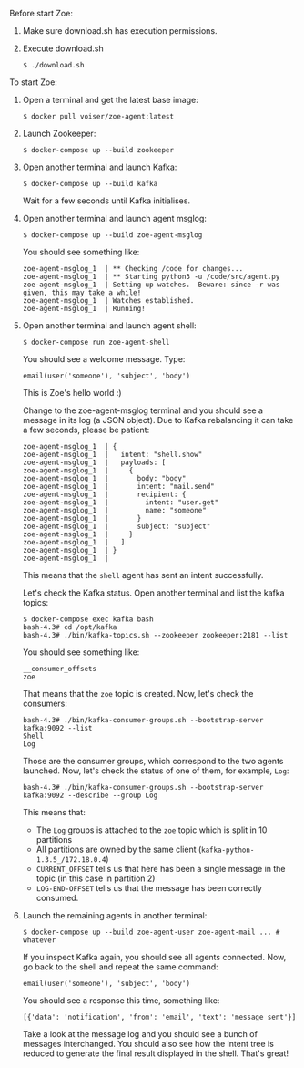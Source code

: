 Before start Zoe:

1. Make sure download.sh has execution permissions.

2. Execute download.sh

    ```
    $ ./download.sh
    ```

To start Zoe:

1.  Open a terminal and get the latest base image:

    ```
    $ docker pull voiser/zoe-agent:latest
    ```

1.  Launch Zookeeper:

    ```
    $ docker-compose up --build zookeeper
    ```

1.  Open another terminal and launch Kafka:

    ```
    $ docker-compose up --build kafka
    ```

    Wait for a few seconds until Kafka initialises.

1.  Open another terminal and launch agent msglog:

    ```
    $ docker-compose up --build zoe-agent-msglog
    ```

    You should see something like:
    ```
    zoe-agent-msglog_1  | ** Checking /code for changes...
    zoe-agent-msglog_1  | ** Starting python3 -u /code/src/agent.py
    zoe-agent-msglog_1  | Setting up watches.  Beware: since -r was given, this may take a while!
    zoe-agent-msglog_1  | Watches established.
    zoe-agent-msglog_1  | Running!
    ```

1.  Open another terminal and launch agent shell:

    ```
    $ docker-compose run zoe-agent-shell
    ```

    You should see a welcome message. Type:

    ```
    email(user('someone'), 'subject', 'body')
    ```

    This is Zoe's hello world :)

    Change to the zoe-agent-msglog terminal and you should see a message
    in its log (a JSON object). Due to Kafka rebalancing it can take a few
    seconds, please be patient:
    ```
    zoe-agent-msglog_1  | {
    zoe-agent-msglog_1  |   intent: "shell.show"
    zoe-agent-msglog_1  |   payloads: [
    zoe-agent-msglog_1  |     {
    zoe-agent-msglog_1  |       body: "body"
    zoe-agent-msglog_1  |       intent: "mail.send"
    zoe-agent-msglog_1  |       recipient: {
    zoe-agent-msglog_1  |         intent: "user.get"
    zoe-agent-msglog_1  |         name: "someone"
    zoe-agent-msglog_1  |       }
    zoe-agent-msglog_1  |       subject: "subject"
    zoe-agent-msglog_1  |     }
    zoe-agent-msglog_1  |   ]
    zoe-agent-msglog_1  | }
    zoe-agent-msglog_1  |
    ```

    This means that the `shell` agent has sent an intent successfully.

    Let's check the Kafka status. Open another terminal and
    list the kafka topics:

    ```
    $ docker-compose exec kafka bash
    bash-4.3# cd /opt/kafka
    bash-4.3# ./bin/kafka-topics.sh --zookeeper zookeeper:2181 --list
    ```

    You should see something like:

    ```
    __consumer_offsets
    zoe
    ```

    That means that the `zoe` topic is created. Now, let's check the
    consumers:

    ```
    bash-4.3# ./bin/kafka-consumer-groups.sh --bootstrap-server kafka:9092 --list
    Shell
    Log
    ```

    Those are the consumer groups, which correspond to the two agents launched.
    Now, let's check the status of one of them, for example, `Log`:
    ```
    bash-4.3# ./bin/kafka-consumer-groups.sh --bootstrap-server kafka:9092 --describe --group Log
    ```

    This means that:

    - The `Log` groups is attached to the `zoe` topic which is split in 10 partitions
    - All partitions are owned by the same client (`kafka-python-1.3.5_/172.18.0.4`)
    - `CURRENT_OFFSET` tells us that here has been a single message in the topic (in this case in partition 2)
    - `LOG-END-OFFSET` tells us that the message has been correctly consumed.

1.  Launch the remaining agents in another terminal:

    ```
    $ docker-compose up --build zoe-agent-user zoe-agent-mail ... # whatever
    ```

    If you inspect Kafka again, you should see all agents connected. Now, go back
    to the shell and repeat the same command:

    ```
    email(user('someone'), 'subject', 'body')
    ```

    You should see a response this time, something like:

    ```
    [{'data': 'notification', 'from': 'email', 'text': 'message sent'}]
    ```

    Take a look at the message log and you should see a bunch of messages interchanged.
    You should also see how the intent tree is reduced to generate the final result
    displayed in the shell. That's great!
